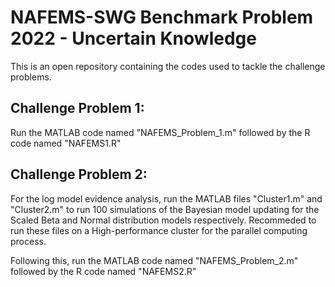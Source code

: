 # NAFEMS-SWG Benchmark Problem 2022 - Uncertain Knowledge

This is an open repository containing the codes used to tackle the challenge problems.

## Challenge Problem 1:
Run the MATLAB code named "NAFEMS_Problem_1.m" followed by the R code named "NAFEMS1.R"

## Challenge Problem 2:
For the log model evidence analysis, run the MATLAB files "Cluster1.m" and "Cluster2.m" to run 100 simulations of the Bayesian model updating for the Scaled Beta and Normal distribution models respectively. Recommeded to run these files on a High-performance cluster for the parallel computing process.

Following this, run the MATLAB code named "NAFEMS_Problem_2.m" followed by the R code named "NAFEMS2.R"
